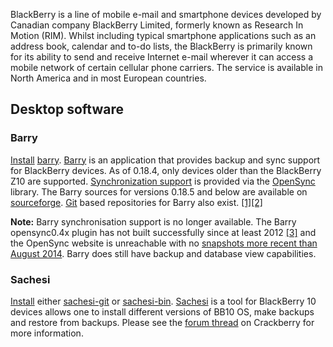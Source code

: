 BlackBerry is a line of mobile e-mail and smartphone devices developed by Canadian company BlackBerry Limited, formerly known as Research In Motion (RIM). Whilst including typical smartphone applications such as an address book, calendar and to-do lists, the BlackBerry is primarily known for its ability to send and receive Internet e-mail wherever it can access a mobile network of certain cellular phone carriers. The service is available in North America and in most European countries.

## Desktop software

### Barry

[Install](/index.php/Install "Install") [barry](https://aur.archlinux.org/packages/barry/). [Barry](http://www.netdirect.ca/software/packages/barry) is an application that provides backup and sync support for BlackBerry devices. As of 0.18.4, only devices older than the BlackBerry Z10 are supported. [Synchronization support](http://www.netdirect.ca/software/packages/barry/sync.php) is provided via the [OpenSync](/index.php/OpenSync "OpenSync") library. The Barry sources for versions 0.18.5 and below are available on [sourceforge](https://sourceforge.net/projects/barry/). [Git](/index.php/Git "Git") based repositories for Barry also exist. [[1]](http://repo.or.cz/barry.git)[[2]](https://github.com/NetDirect/barry)

**Note:** Barry synchronisation support is no longer available. The Barry opensync0.4x plugin has not built successfully since at least 2012 [[3]](http://sourceforge.net/p/barry/mailman/barry-devel/thread/20120725215119.GA31202@foursquare.net/) and the OpenSync website is unreachable with no [snapshots more recent than August 2014](http://web.archive.org/web/20140814231503/http://www.opensync.org/). Barry does still have backup and database view capabilities.

### Sachesi

[Install](/index.php/Install "Install") either [sachesi-git](https://aur.archlinux.org/packages/sachesi-git/) or [sachesi-bin](https://aur.archlinux.org/packages/sachesi-bin/). [Sachesi](https://github.com/xsacha/Sachesi) is a tool for BlackBerry 10 devices allows one to install different versions of BB10 OS, make backups and restore from backups. Please see the [forum thread](http://forums.crackberry.com/bb10-leaked-beta-os-f395/sachesi-firmware-extractor-searcher-installer-825409/) on Crackberry for more information.